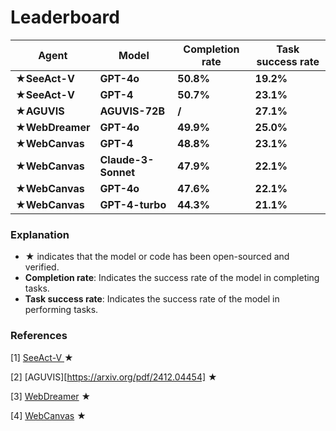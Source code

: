# Leaderboard



| Agent           | Model               | Completion rate | Task success rate |
| --------------- | ------------------- | --------------- | ----------------- |
| **★SeeAct-V**   | **GPT-4o**          | **50.8%**       | **19.2%**         |
| **★SeeAct-V**   | **GPT-4**           | **50.7%**       | **23.1%**         |
| **★AGUVIS**     | **AGUVIS-72B**      | **/**           | **27.1%**         |
| **★WebDreamer** | **GPT-4o**          | **49.9%**       | **25.0%**         |
| **★WebCanvas**  | **GPT-4**           | **48.8%**       | **23.1%**         |
| **★WebCanvas**  | **Claude-3-Sonnet** | **47.9%**       | **22.1%**         |
| **★WebCanvas**  | **GPT-4o**          | **47.6%**       | **22.1%**         |
| **★WebCanvas**  | **GPT-4-turbo**     | **44.3%**       | **21.1%**         |

### Explanation

- **★** indicates that the model or code has been open-sourced and verified.
- **Completion rate**: Indicates the success rate of the model in completing tasks.
- **Task success rate**: Indicates the success rate of the model in performing tasks.


### References

[1] [SeeAct-V ](https://arxiv.org/abs/2410.05243)   **★** 

[2] [AGUVIS][https://arxiv.org/pdf/2412.04454] **★** 

[3] [WebDreamer](https://arxiv.org/pdf/2411.06559) **★** 

[4] [WebCanvas](https://arxiv.org/abs/2406.12373)   **★** 